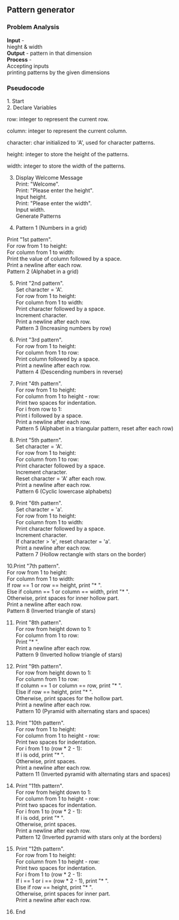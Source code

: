 <h2>Pattern generator</h2>
<h3>Problem Analysis</h3>
<strong>Input</strong> - <br>
hieght & width <br>
<strong>Output</strong> - pattern in that dimension<br>
<strong>Process</strong> - <br>
Accepting inputs <br>
printing patterns by the given dimensions<br>
<h3>Pseudocode</h3>
1. Start <br>
2. Declare Variables <br>

row: integer to represent the current row. <br>

column: integer to represent the current column. <br>

character: char initialized to 'A', used for character patterns. <br>

height: integer to store the height of the patterns. <br>

width: integer to store the width of the patterns. <br>

3. Display Welcome Message <br>
Print: "Welcome". <br>
Print: "Please enter the height". <br>
Input height. <br>
Print: "Please enter the width". <br>
Input width. <br>
Generate Patterns <br>

4. Pattern 1 (Numbers in a grid) <br>

Print "1st pattern". <br>
For row from 1 to height: <br>
For column from 1 to width: <br>
Print the value of column followed by a space. <br>
Print a newline after each row. <br>
Pattern 2 (Alphabet in a grid) <br>

5. Print "2nd pattern". <br>
Set character = 'A'. <br>
For row from 1 to height: <br>
For column from 1 to width: <br>
Print character followed by a space. <br>
Increment character. <br>
Print a newline after each row. <br>
Pattern 3 (Increasing numbers by row) <br>

6. Print "3rd pattern". <br>
For row from 1 to height: <br>
For column from 1 to row: <br>
Print column followed by a space. <br>
Print a newline after each row. <br>
Pattern 4 (Descending numbers in reverse) <br>

7. Print "4th pattern". <br>
For row from 1 to height: <br>
For column from 1 to height - row: <br>
Print two spaces for indentation. <br>
For i from row to 1: <br>
Print i followed by a space. <br>
Print a newline after each row. <br>
Pattern 5 (Alphabet in a triangular pattern, reset after each row) <br>

8. Print "5th pattern". <br>
Set character = 'A'. <br>
For row from 1 to height: <br>
For column from 1 to row: <br>
Print character followed by a space. <br>
Increment character. <br>
Reset character = 'A' after each row. <br>
Print a newline after each row. <br>
Pattern 6 (Cyclic lowercase alphabets) <br>

9. Print "6th pattern". <br>
Set character = 'a'. <br>
For row from 1 to height: <br>
For column from 1 to width: <br>
Print character followed by a space. <br>
Increment character. <br>
If character > 'e', reset character = 'a'. <br>
Print a newline after each row. <br>
Pattern 7 (Hollow rectangle with stars on the border) <br>

10.Print "7th pattern". <br>
For row from 1 to height: <br>
For column from 1 to width: <br>
If row == 1 or row == height, print "* ". <br>
Else if column == 1 or column == width, print "* ". <br>
Otherwise, print spaces for inner hollow part. <br>
Print a newline after each row. <br>
Pattern 8 (Inverted triangle of stars) <br>

11. Print "8th pattern". <br>
For row from height down to 1: <br>
For column from 1 to row: <br>
Print "* ". <br>
Print a newline after each row. <br>
Pattern 9 (Inverted hollow triangle of stars) <br>

12. Print "9th pattern". <br>
For row from height down to 1: <br>
For column from 1 to row: <br>
If column == 1 or column == row, print "* ". <br>
Else if row == height, print "* ". <br>
Otherwise, print spaces for the hollow part. <br>
Print a newline after each row. <br>
Pattern 10 (Pyramid with alternating stars and spaces) <br>

13. Print "10th pattern". <br>
For row from 1 to height: <br>
For column from 1 to height - row: <br>
Print two spaces for indentation. <br>
For i from 1 to (row * 2 - 1): <br>
If i is odd, print "* ". <br>
Otherwise, print spaces. <br>
Print a newline after each row. <br>
Pattern 11 (Inverted pyramid with alternating stars and spaces) <br>

14. Print "11th pattern". <br>
For row from height down to 1: <br>
For column from 1 to height - row: <br>
Print two spaces for indentation. <br>
For i from 1 to (row * 2 - 1): <br>
If i is odd, print "* ". <br>
Otherwise, print spaces. <br>
Print a newline after each row. <br>
Pattern 12 (Inverted pyramid with stars only at the borders) <br>

15. Print "12th pattern". <br>
For row from 1 to height: <br>
For column from 1 to height - row: <br>
Print two spaces for indentation. <br>
For i from 1 to (row * 2 - 1): <br>
If i == 1 or i == (row * 2 - 1), print "* ". <br>
Else if row == height, print "* ". <br>
Otherwise, print spaces for inner part. <br>
Print a newline after each row. <br>

16. End <br>
